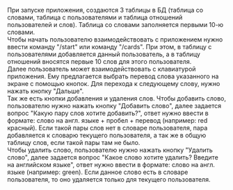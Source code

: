 При запуске приложения, создаются 3 таблицы в БД (таблица
со словами, таблица с пользователями и таблица отношений 
пользователей и слов). Таблица со словами заполняется первыми 10-ю словами.  
Чтобы начать пользователю взаимодействовать с приложением
нужно ввести команду "/start" или команду "/cards".
При этом, в таблицу с пользователями добавляется данный пользователь,
 а в таблицу отношений вносятся первые 10 слов для этого пользователя.  
Далее пользователь может взаимодействовать с клавиатурой
приложения. Ему предлагается выбрать перевод слова указанного на экране 
с помощью кнопок. Для перехода к следующему слову, нужно нажать кнопку
 "Дальше".  
Так же есть кнопки добавления и удаления слов. Чтобы добавить слово, 
пользователю нужно нажать кнопку "Добавить слово", далее задается вопрос 
"Какую пару слов хотите добавить?", ответ нужно ввести в формате: 
слово на англ. языке + пробел + перевод (например: red красный).
Если такой пары слов нет в словаре пользователя, пара добавляется
к словарю текущего пользователя, а так же в общую таблицу слов, 
если такой пары там не было.  
Чтобы удалить слово, пользователю нужно нажать кнопку 
"Удалить слово", далее задается вопрос "Какое слово хотите удалить? Введите на английском языке",
ответ нужно ввести в формате: слово на англ. языке (например: green).
Если данное слово есть в словаре пользователя, то оно удаляется
только для текущего пользователя.
